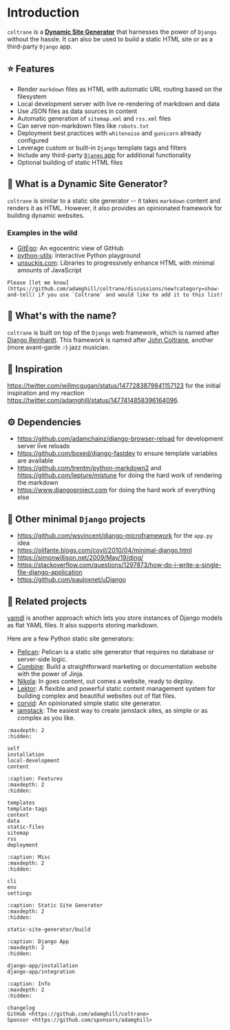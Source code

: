 # Introduction

`coltrane` is a [**Dynamic Site Generator**](index.md#-what-is-a-dynamic-site-generator) that harnesses the power of `Django` without the hassle. It can also be used to build a static HTML site or as a third-party `Django` app.

## ⭐ Features

- Render `markdown` files as HTML with automatic URL routing based on the filesystem
- Local development server with live re-rendering of markdown and data
- Use JSON files as data sources in content
- Automatic generation of `sitemap.xml` and `rss.xml` files
- Can serve non-markdown files like `robots.txt`
- Deployment best practices with `whitenoise` and `gunicorn` already configured
- Leverage custom or built-in `Django` template tags and filters
- Include any third-party [`Django` app](https://djangopackages.org) for additional functionality
- Optional building of static HTML files

## 🙋 What is a Dynamic Site Generator?

`coltrane` is similar to a static site generator -- it takes `markdown` content and renders it as HTML. However, it also provides an opinionated framework for building dynamic websites.

### Examples in the wild

- [GitEgo](https://adamghill.com/gitego): An egocentric view of GitHub
- [python-utils](https://adamghill.com/python-utils): Interactive Python playground
- [unsuckjs.com](https://unsuckjs.com): Libraries to progressively enhance HTML with minimal amounts of JavaScript

```{note}
Please [let me know](https://github.com/adamghill/coltrane/discussions/new?category=show-and-tell) if you use `Coltrane` and would like to add it to this list!
```

## 🎵 What's with the name?

`coltrane` is built on top of the `Django` web framework, which is named after [Django Reinhardt](https://en.wikipedia.org/wiki/Django_Reinhardt). This framework is named after [John Coltrane](https://en.wikipedia.org/wiki/John_Coltrane), another (more avant-garde 🎶) jazz musician.

## 🙏 Inspiration

https://twitter.com/willmcgugan/status/1477283879841157123 for the initial inspiration and my reaction https://twitter.com/adamghill/status/1477414858396164096.

## ⚙️ Dependencies

- https://github.com/adamchainz/django-browser-reload for development server live reloads
- https://github.com/boxed/django-fastdev to ensure template variables are available
- https://github.com/trentm/python-markdown2 and https://github.com/lepture/mistune for doing the hard work of rendering the markdown
- https://www.djangoproject.com for doing the hard work of everything else

## 🎉 Other minimal `Django` projects

- https://github.com/wsvincent/django-microframework for the `app.py` idea
- https://olifante.blogs.com/covil/2010/04/minimal-django.html
- https://simonwillison.net/2009/May/19/djng/
- https://stackoverflow.com/questions/1297873/how-do-i-write-a-single-file-django-application
- https://github.com/pauloxnet/uDjango

## 🧠 Related projects

[yamdl](https://github.com/andrewgodwin/yamdl) is another approach which lets you store instances of Django models as flat YAML files. It also supports storing markdown.

Here are a few Python static site generators:
- [Pelican](https://getpelican.com/): Pelican is a static site generator that requires no database or server-side logic.
- [Combine](https://combine.dropseed.dev/): Build a straightforward marketing or documentation website with the power of Jinja.
- [Nikola](https://getnikola.com/): In goes content, out comes a website, ready to deploy.
- [Lektor](https://www.getlektor.com/): A flexible and powerful static content management system for building complex and beautiful websites out of flat files.
- [corvid](https://github.com/di/corvid): An opinionated simple static site generator.
- [jamstack](https://github.com/Abdur-RahmaanJ/jamstack): The easiest way to create jamstack sites, as simple or as complex as you like.

```{toctree}
:maxdepth: 2
:hidden:

self
installation
local-development
content
```

```{toctree}
:caption: Features
:maxdepth: 2
:hidden:

templates
template-tags
context
data
static-files
sitemap
rss
deployment
```

```{toctree}
:caption: Misc
:maxdepth: 2
:hidden:

cli
env
settings
```

```{toctree}
:caption: Static Site Generator
:maxdepth: 2
:hidden:

static-site-generator/build
```

```{toctree}
:caption: Django App
:maxdepth: 2
:hidden:

django-app/installation
django-app/integration
```

```{toctree}
:caption: Info
:maxdepth: 2
:hidden:

changelog
GitHub <https://github.com/adamghill/coltrane>
Sponsor <https://github.com/sponsors/adamghill>
```

